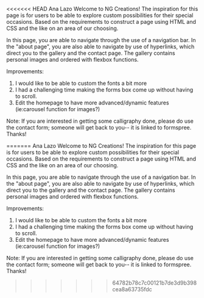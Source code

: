 <<<<<<< HEAD
Ana Lazo
Welcome to NG Creations! The inspiration for this page is
for users to be able to explore custom possibilities for
their special occasions. Based on the requirements to 
construct a page using HTML and CSS and the like
on an area of our choosing.

In this page, you are able to navigate through the use of a navigation bar.
In the "about page", you are also able to navigate by use of hyperlinks, which
direct you to the gallery and the contact page. The gallery contains personal images and ordered with flexbox functions.

Improvements:
1. I would like to be able to custom the fonts a bit more
2. I had a challenging time making the forms box come up 
without having to scroll.
3. Edit the homepage to have more advanced/dynamic features 
(ie:carousel function for images?) 

Note: If you are interested in getting some calligraphy done, 
please do use the contact form; someone will get back to you-- it is linked to formspree. Thanks!

=======
Ana Lazo
Welcome to NG Creations! The inspiration for this page is
for users to be able to explore custom possibilities for
their special occasions. Based on the requirements to 
construct a page using HTML and CSS and the like
on an area of our choosing.

In this page, you are able to navigate through the use of a navigation bar.
In the "about page", you are also able to navigate by use of hyperlinks, which
direct you to the gallery and the contact page. The gallery contains personal images and ordered with flexbox functions.

Improvements:
1. I would like to be able to custom the fonts a bit more
2. I had a challenging time making the forms box come up 
without having to scroll.
3. Edit the homepage to have more advanced/dynamic features 
(ie:carousel function for images?) 

Note: If you are interested in getting some calligraphy done, 
please do use the contact form; someone will get back to you-- it is linked to formspree. Thanks!

>>>>>>> 64782b78c7c00121b7de3d9b398cea8a63735fdc

